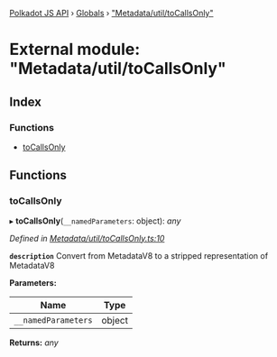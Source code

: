 [Polkadot JS API](../README.md) › [Globals](../globals.md) › ["Metadata/util/toCallsOnly"](_metadata_util_tocallsonly_.md)

# External module: "Metadata/util/toCallsOnly"

## Index

### Functions

* [toCallsOnly](_metadata_util_tocallsonly_.md#tocallsonly)

## Functions

###  toCallsOnly

▸ **toCallsOnly**(`__namedParameters`: object): *any*

*Defined in [Metadata/util/toCallsOnly.ts:10](https://github.com/polkadot-js/api/blob/fed9e8f7de/packages/types/src/Metadata/util/toCallsOnly.ts#L10)*

**`description`** Convert from MetadataV8 to a stripped representation of MetadataV8

**Parameters:**

Name | Type |
------ | ------ |
`__namedParameters` | object |

**Returns:** *any*

